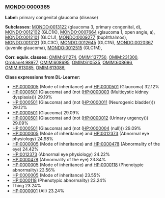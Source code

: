 
### [MONDO:0000365](http://purl.obolibrary.org/obo/MONDO_0000365)
**Label:** primary congenital glaucoma (disease)

**Subclasses:** [MONDO:0013122](http://purl.obolibrary.org/obo/MONDO_0013122) (glaucoma 3, primary congenital, d), [MONDO:0012102](http://purl.obolibrary.org/obo/MONDO_0012102) (GLC1K), [MONDO:0007664](http://purl.obolibrary.org/obo/MONDO_0007664) (glaucoma 1, open angle, a), [MONDO:0012101](http://purl.obolibrary.org/obo/MONDO_0012101) (GLC1J), [MONDO:0009277](http://purl.obolibrary.org/obo/MONDO_0009277) (buphthalmos), [MONDO:0013121](http://purl.obolibrary.org/obo/MONDO_0013121) (GLC3C), [MONDO:0012645](http://purl.obolibrary.org/obo/MONDO_0012645) (GLC1N), [MONDO:0020367](http://purl.obolibrary.org/obo/MONDO_0020367) (juvenile glaucoma), [MONDO:0012515](http://purl.obolibrary.org/obo/MONDO_0012515) (GLC1M), 

**Corr. equiv. classes:** [OMIM:611274](http://purl.obolibrary.org/obo/OMIM_611274), [OMIM:137750](http://purl.obolibrary.org/obo/OMIM_137750), [OMIM:231300](http://purl.obolibrary.org/obo/OMIM_231300), [Orphanet:98977](http://www.orpha.net/ORDO/Orphanet_98977), [OMIM:608695](http://purl.obolibrary.org/obo/OMIM_608695), [OMIM:610535](http://purl.obolibrary.org/obo/OMIM_610535), [OMIM:608696](http://purl.obolibrary.org/obo/OMIM_608696), [OMIM:613085](http://purl.obolibrary.org/obo/OMIM_613085), [OMIM:613086](http://purl.obolibrary.org/obo/OMIM_613086), 

**Class expressions from DL-Learner:**

- [HP:0000005](http://purl.obolibrary.org/obo/HP_0000005) (Mode of inheritance) and [HP:0000501](http://purl.obolibrary.org/obo/HP_0000501) (Glaucoma) 32.12%
- [HP:0000501](http://purl.obolibrary.org/obo/HP_0000501) (Glaucoma) and (not ([HP:0000003](http://purl.obolibrary.org/obo/HP_0000003) (Multicystic kidney dysplasia))) 29.19%
- [HP:0000501](http://purl.obolibrary.org/obo/HP_0000501) (Glaucoma) and (not ([HP:0000011](http://purl.obolibrary.org/obo/HP_0000011) (Neurogenic bladder))) 29.12%
- [HP:0000501](http://purl.obolibrary.org/obo/HP_0000501) (Glaucoma) 29.09%
- [HP:0000501](http://purl.obolibrary.org/obo/HP_0000501) (Glaucoma) and (not ([HP:0000012](http://purl.obolibrary.org/obo/HP_0000012) (Urinary urgency))) 29.09%
- [HP:0000501](http://purl.obolibrary.org/obo/HP_0000501) (Glaucoma) and (not ([HP:0000004](http://purl.obolibrary.org/obo/HP_0000004) (null))) 29.09%
- [HP:0000005](http://purl.obolibrary.org/obo/HP_0000005) (Mode of inheritance) and [HP:0012373](http://purl.obolibrary.org/obo/HP_0012373) (Abnormal eye physiology) 24.98%
- [HP:0000005](http://purl.obolibrary.org/obo/HP_0000005) (Mode of inheritance) and [HP:0000478](http://purl.obolibrary.org/obo/HP_0000478) (Abnormality of the eye) 24.42%
- [HP:0012373](http://purl.obolibrary.org/obo/HP_0012373) (Abnormal eye physiology) 24.22%
- [HP:0000478](http://purl.obolibrary.org/obo/HP_0000478) (Abnormality of the eye) 23.84%
- [HP:0000005](http://purl.obolibrary.org/obo/HP_0000005) (Mode of inheritance) and [HP:0000118](http://purl.obolibrary.org/obo/HP_0000118) (Phenotypic abnormality) 23.56%
- [HP:0000005](http://purl.obolibrary.org/obo/HP_0000005) (Mode of inheritance) 23.55%
- [HP:0000118](http://purl.obolibrary.org/obo/HP_0000118) (Phenotypic abnormality) 23.24%
- Thing 23.24%
- [HP:0000001](http://purl.obolibrary.org/obo/HP_0000001) (All) 23.24%


